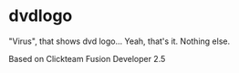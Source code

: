 # dvdlogo
"Virus", that shows dvd logo...
Yeah, that's it. Nothing else.

Based on Clickteam Fusion Developer 2.5
